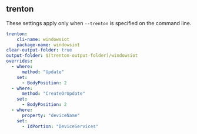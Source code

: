 
## trenton

These settings apply only when `--trenton` is specified on the command line.

``` yaml $(trenton)
trenton:
    cli-name: windowsiot
    package-name: windowsiot
clear-output-folder: true
output-folder: $(trenton-output-folder)/windowsiot
overrides:
  - where:
      method: "Update"
    set:
      - BodyPosition: 2
  - where:
      method: "CreateOrUpdate"
    set:
      - BodyPosition: 2
  - where:
      property: "deviceName"
    set:
      - IdPortion: "DeviceServices"
```
